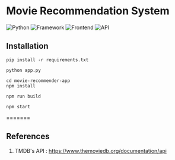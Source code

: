 
# Movie Recommendation System
![Python](https://img.shields.io/badge/Python-3.9.6-blueviolet)     ![Framework](https://img.shields.io/badge/Framework-Flask-red) ![Frontend](https://img.shields.io/badge/Frontend-React-green) ![API](https://img.shields.io/badge/API-TMDB-fcba03)

## Installation

    pip install -r requirements.txt

    python app.py

    cd movie-recommender-app
    npm install

    npm run build

    npm start

=======

 ## References 
 1. TMDB's API : https://www.themoviedb.org/documentation/api

